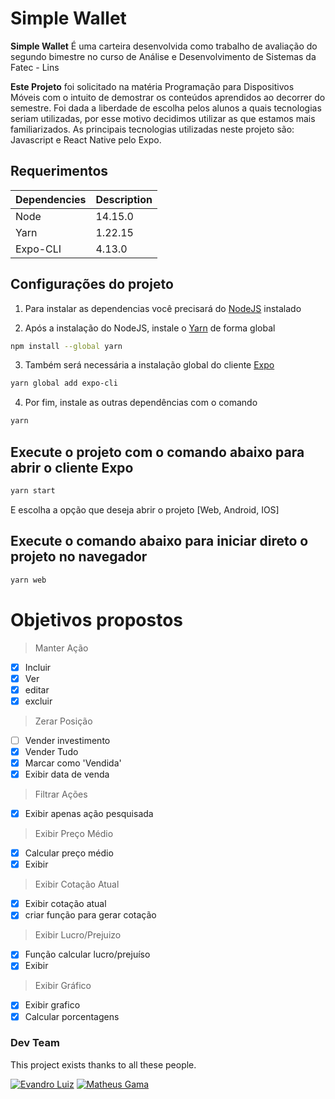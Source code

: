 # Simple Wallet

**Simple Wallet** É uma carteira desenvolvida como trabalho de avaliação do segundo bimestre no curso de Análise e Desenvolvimento de Sistemas da Fatec - Lins

**Este Projeto** foi solicitado na matéria Programação para Dispositivos Móveis com o intuito de demostrar os conteúdos aprendidos ao decorrer do semestre. Foi dada a liberdade de escolha pelos alunos a quais tecnologias seriam utilizadas, por esse motivo decidimos utilizar as que estamos mais familiarizados. As principais tecnologias utilizadas neste projeto são: Javascript e React Native pelo Expo.

## Requerimentos

| Dependencies | Description |
| ------------ | ----------- |
| Node         | 14.15.0     |
| Yarn         | 1.22.15     |
| Expo-CLI     | 4.13.0      |

## Configurações do projeto

1. Para instalar as dependencias você precisará do [NodeJS](https://nodejs.org/en/) instalado

2. Após a instalação do NodeJS, instale o [Yarn](https://yarnpkg.com/) de forma global

```bash
npm install --global yarn
```

3. Também será necessária a instalação global do cliente [Expo](https://expo.dev/)

```bash
yarn global add expo-cli
```

4. Por fim, instale as outras dependências com o comando

```bash
yarn
```

## Execute o projeto com o comando abaixo para abrir o cliente Expo

```bash
yarn start
```

E escolha a opção que deseja abrir o projeto [Web, Android, IOS]

## Execute o comando abaixo para iniciar direto o projeto no navegador

```bash
yarn web
```

# Objetivos propostos

> Manter Ação

- [x] Incluir
- [x] Ver
- [x] editar
- [x] excluir

> Zerar Posição

- [ ] Vender investimento
- [x] Vender Tudo
- [x] Marcar como 'Vendida'
- [x] Exibir data de venda

> Filtrar Ações

- [x] Exibir apenas ação pesquisada

> Exibir Preço Médio

- [x] Calcular preço médio
- [x] Exibir

> Exibir Cotação Atual

- [x] Exibir cotação atual
- [x] criar função para gerar cotação

> Exibir Lucro/Prejuizo

- [x] Função calcular lucro/prejuíso
- [x] Exibir

> Exibir Gráfico

- [x] Exibir grafico
- [x] Calcular porcentagens

### Dev Team

This project exists thanks to all these people.

[![Evandro Luiz](https://avatars3.githubusercontent.com/u/30902400?s=100)](https://github.com/0rdnave)
[![Matheus Gama](https://avatars.githubusercontent.com/u/68973867?s=100)](https://github.com/Matt-PDF)
